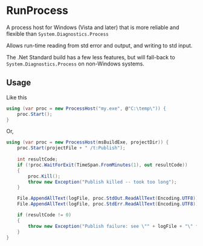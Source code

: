 RunProcess
==========

A process host for Windows (Vista and later) that is more reliable and flexible than `System.Diagnostics.Process`

Allows run-time reading from std error and output, and writing to std input.

The .Net Standard build has a few less features, but will fall-back to `System.Diagnostics.Process` on non-Windows systems.

Usage
-----
Like this
```csharp
using (var proc = new ProcessHost("my.exe", @"C:\temp\")) {
    proc.Start();
}
```

Or,
```csharp
using (var proc = new ProcessHost(msBuildExe, projectDir)) {
    proc.Start(projectFile + " /t:Publish");
        
    int resultCode;
    if (!proc.WaitForExit(TimeSpan.FromMinutes(1), out resultCode))
    {
        proc.Kill();
        throw new Exception("Publish killed -- took too long");
    }

    File.AppendAllText(logFile, proc.StdOut.ReadAllText(Encoding.UTF8));
    File.AppendAllText(logFile, proc.StdErr.ReadAllText(Encoding.UTF8));

    if (resultCode != 0)
    {
        throw new Exception("Publish failure: see \"" + logFile + "\" for details");
    }
}
```